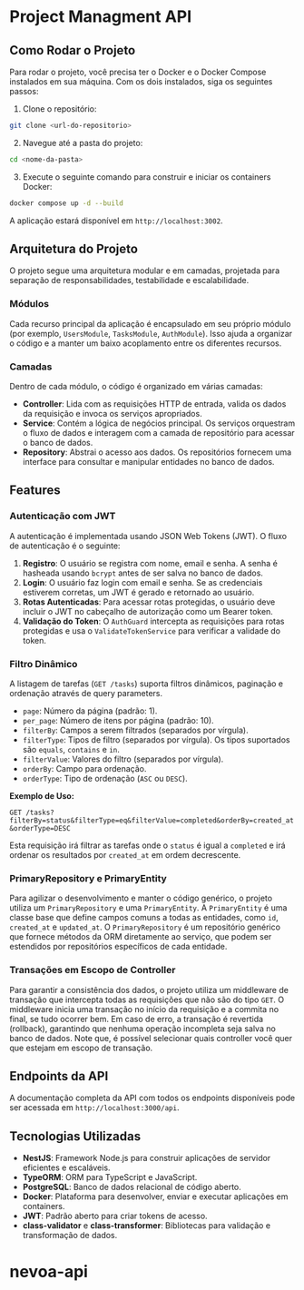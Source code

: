 # Project Managment API

## Como Rodar o Projeto

Para rodar o projeto, você precisa ter o Docker e o Docker Compose instalados em sua máquina. Com os dois instalados, siga os seguintes passos:

1. Clone o repositório:

```bash
git clone <url-do-repositorio>
```

2. Navegue até a pasta do projeto:

```bash
cd <nome-da-pasta>
```

3. Execute o seguinte comando para construir e iniciar os containers Docker:

```bash
docker compose up -d --build
```

A aplicação estará disponível em `http://localhost:3002`.

## Arquitetura do Projeto

O projeto segue uma arquitetura modular e em camadas, projetada para separação de responsabilidades, testabilidade e escalabilidade.

### Módulos

Cada recurso principal da aplicação é encapsulado em seu próprio módulo (por exemplo, `UsersModule`, `TasksModule`, `AuthModule`). Isso ajuda a organizar o código e a manter um baixo acoplamento entre os diferentes recursos.

### Camadas

Dentro de cada módulo, o código é organizado em várias camadas:

- **Controller**: Lida com as requisições HTTP de entrada, valida os dados da requisição e invoca os serviços apropriados.
- **Service**: Contém a lógica de negócios principal. Os serviços orquestram o fluxo de dados e interagem com a camada de repositório para acessar o banco de dados.
- **Repository**: Abstrai o acesso aos dados. Os repositórios fornecem uma interface para consultar e manipular entidades no banco de dados.

## Features

### Autenticação com JWT

A autenticação é implementada usando JSON Web Tokens (JWT). O fluxo de autenticação é o seguinte:

1. **Registro**: O usuário se registra com nome, email e senha. A senha é hasheada usando `bcrypt` antes de ser salva no banco de dados.
2. **Login**: O usuário faz login com email e senha. Se as credenciais estiverem corretas, um JWT é gerado e retornado ao usuário.
3. **Rotas Autenticadas**: Para acessar rotas protegidas, o usuário deve incluir o JWT no cabeçalho de autorização como um Bearer token.
4. **Validação do Token**: O `AuthGuard` intercepta as requisições para rotas protegidas e usa o `ValidateTokenService` para verificar a validade do token.

### Filtro Dinâmico

A listagem de tarefas (`GET /tasks`) suporta filtros dinâmicos, paginação e ordenação através de query parameters.

- `page`: Número da página (padrão: 1).
- `per_page`: Número de itens por página (padrão: 10).
- `filterBy`: Campos a serem filtrados (separados por vírgula).
- `filterType`: Tipos de filtro (separados por vírgula). Os tipos suportados são `equals`, `contains` e `in`.
- `filterValue`: Valores do filtro (separados por vírgula).
- `orderBy`: Campo para ordenação.
- `orderType`: Tipo de ordenação (`ASC` ou `DESC`).

**Exemplo de Uso:**

`GET /tasks?filterBy=status&filterType=eq&filterValue=completed&orderBy=created_at&orderType=DESC`

Esta requisição irá filtrar as tarefas onde o `status` é igual a `completed` e irá ordenar os resultados por `created_at` em ordem decrescente.

### PrimaryRepository e PrimaryEntity

Para agilizar o desenvolvimento e manter o código genérico, o projeto utiliza um `PrimaryRepository` e uma `PrimaryEntity`. A `PrimaryEntity` é uma classe base que define campos comuns a todas as entidades, como `id`, `created_at` e `updated_at`. O `PrimaryRepository` é um repositório genérico que fornece métodos da ORM diretamente ao serviço, que podem ser estendidos por repositórios específicos de cada entidade.

### Transações em Escopo de Controller

Para garantir a consistência dos dados, o projeto utiliza um middleware de transação que intercepta todas as requisições que não são do tipo `GET`. O middleware inicia uma transação no início da requisição e a commita no final, se tudo ocorrer bem. Em caso de erro, a transação é revertida (rollback), garantindo que nenhuma operação incompleta seja salva no banco de dados. Note que, é possível selecionar quais controller você quer que estejam em escopo de transação.

## Endpoints da API

A documentação completa da API com todos os endpoints disponíveis pode ser acessada em `http://localhost:3000/api`.

## Tecnologias Utilizadas

- **NestJS**: Framework Node.js para construir aplicações de servidor eficientes e escaláveis.
- **TypeORM**: ORM para TypeScript e JavaScript.
- **PostgreSQL**: Banco de dados relacional de código aberto.
- **Docker**: Plataforma para desenvolver, enviar e executar aplicações em containers.
- **JWT**: Padrão aberto para criar tokens de acesso.
- **class-validator** e **class-transformer**: Bibliotecas para validação e transformação de dados.

# nevoa-api
